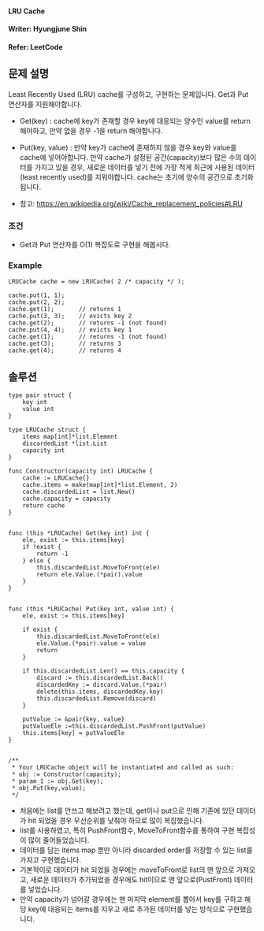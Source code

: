 
#### LRU Cache
#### Writer: Hyungjune Shin
#### Refer: LeetCode

## 문제 설명
Least Recently Used (LRU) cache를 구성하고, 구현하는 문제입니다. Get과 Put 연산자를 지원해야합니다.

 - Get(key) : cache에 key가 존재할 경우 key에 대응되는 양수인 value를 return해야하고, 만약 없을 경우 -1을 return 해야합니다.
 - Put(key, value) : 만약 key가 cache에 존재하지 않을 경우 key와 value를 cache에 넣어야합니다. 만약 cache가 설정된 공간(capacity)보다 많은 수의 데이터를 가지고 있을 경우, 새로운 데이터를 넣기 전에 가장 적게 최근에 사용된 데이터 (least recently used)를 지워야합니다. cache는 초기에 양수의 공간으로 초기화됩니다.

 - 참고: https://en.wikipedia.org/wiki/Cache_replacement_policies#LRU
### 조건
 - Get과 Put 연산자를 O(1) 복잡도로 구현을 해봅시다.
 
### Example

```
LRUCache cache = new LRUCache( 2 /* capacity */ );

cache.put(1, 1);
cache.put(2, 2);
cache.get(1);       // returns 1
cache.put(3, 3);    // evicts key 2
cache.get(2);       // returns -1 (not found)
cache.put(4, 4);    // evicts key 1
cache.get(1);       // returns -1 (not found)
cache.get(3);       // returns 3
cache.get(4);       // returns 4
```

## 솔루션
```
type pair struct {
    key int
    value int
}

type LRUCache struct {
    items map[int]*list.Element
    discardedList *list.List    
    capacity int
}

func Constructor(capacity int) LRUCache {
    cache := LRUCache{}
    cache.items = make(map[int]*list.Element, 2)
    cache.discardedList = list.New()
    cache.capacity = capacity
    return cache
}


func (this *LRUCache) Get(key int) int {
    ele, exist := this.items[key]
    if !exist {
        return -1
    } else {
        this.discardedList.MoveToFront(ele)
        return ele.Value.(*pair).value
    }
}


func (this *LRUCache) Put(key int, value int) {
	ele, exist := this.items[key]
    
    if exist {
        this.discardedList.MoveToFront(ele)
        ele.Value.(*pair).value = value
        return
    }
    
    if this.discardedList.Len() == this.capacity {
        discard := this.discardedList.Back()
        discardedKey := discard.Value.(*pair)
        delete(this.items, discardedKey.key)
        this.discardedList.Remove(discard)
    } 
    
    putValue := &pair{key, value}
    putValueEle :=this.discardedList.PushFront(putValue)
    this.items[key] = putValueEle
}


/**
 * Your LRUCache object will be instantiated and called as such:
 * obj := Constructor(capacity);
 * param_1 := obj.Get(key);
 * obj.Put(key,value);
 */
```
- 처음에는 list를 안쓰고 해보려고 했는데, get이나 put으로 인해 기존에 있던 데이터가 hit 되었을 경우 우선순위를 낮춰야 하므로 많이 복잡했습니다.
- list를 사용하였고, 특히 PushFront함수, MoveToFront함수를 통하여 구현 복잡성이 많이 줄어들었습니다.
- 데이터를 담는 items map 뿐만 아니라 discarded order를 저장할 수 있는 list를 가지고 구현했습니다.
- 기본적이로 데이터가 hit 되었을 경우에는 moveToFront로 list의 맨 앞으로 가져오고, 새로운 데이터가 추가되었을 경우에도 hit이므로 맨 앞으로(PustFront) 데이터를 넣었습니다.
- 만약 capacity가 넘어갈 경우에는 맨 마지막 element를 뽑아서 key를 구하고 해당 key에 대응되는 items를 지우고 새로 추가된 데이터를 넣는 방식으로 구현했습니다.
